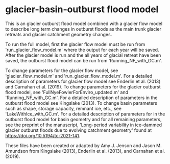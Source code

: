 # glacier-basin-outburst flood model

This is an glacier outburst flood model combined with a glacier flow model to describe long term changes in outburst floods as the main trunk glacier retreats and glacier catchment geometry changes. 

To run the full model, first the glacier flow model must be run from 'run_glacier_flow_model.m' where the output for each year will be saved. After the glacier model is run and the all years of glacial retreat have been saved, the outburst flood model can be run from 'Running_NF_with_GC.m'. 

To change parameters for the glacier flow model, see 'glacier_flow_model.m' and 'run_glacier_flow_model.m'. For a detailed description of parameters for glacier flow model see Enderlin et al. (2013) and Carnahan et al. (2019). To change parameters for the glacier outburst flood model, see 'FullNyeFowlerForEnviro_updated.m' and 'Running_NF_with_GC.m'. For a detailed description of parameters in the outburst flood model see Kingslake (2013). To change basin parameters such as shape, storage capacity, remnant ice, etc., see 'LakeWithIce_with_GC.m'. For a detailed description of parameters for in the outburst flood model for basin geometry and for all remaining parameters, see the preprint of the manuscript, 'Long-period variability in ice-dammed glacier outburst floods due to evolving catchment geometry' found at https://doi.org/10.5194/tc-2021-141. 


These files have been created or adapted by Amy J. Jenson and Jason M. Amundson from Kingslake (2013), Enderlin et al. (2013), and Carnahan et al. (2019). 
